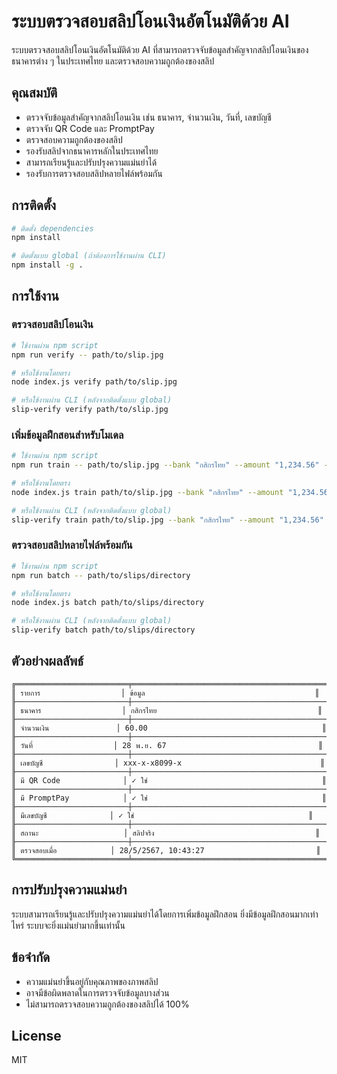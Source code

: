 # ระบบตรวจสอบสลิปโอนเงินอัตโนมัติด้วย AI

ระบบตรวจสอบสลิปโอนเงินอัตโนมัติด้วย AI ที่สามารถตรวจจับข้อมูลสำคัญจากสลิปโอนเงินของธนาคารต่าง ๆ ในประเทศไทย และตรวจสอบความถูกต้องของสลิป

## คุณสมบัติ

- ตรวจจับข้อมูลสำคัญจากสลิปโอนเงิน เช่น ธนาคาร, จำนวนเงิน, วันที่, เลขบัญชี
- ตรวจจับ QR Code และ PromptPay
- ตรวจสอบความถูกต้องของสลิป
- รองรับสลิปจากธนาคารหลักในประเทศไทย
- สามารถเรียนรู้และปรับปรุงความแม่นยำได้
- รองรับการตรวจสอบสลิปหลายไฟล์พร้อมกัน

## การติดตั้ง

```bash
# ติดตั้ง dependencies
npm install

# ติดตั้งแบบ global (ถ้าต้องการใช้งานผ่าน CLI)
npm install -g .
```

## การใช้งาน

### ตรวจสอบสลิปโอนเงิน

```bash
# ใช้งานผ่าน npm script
npm run verify -- path/to/slip.jpg

# หรือใช้งานโดยตรง
node index.js verify path/to/slip.jpg

# หรือใช้งานผ่าน CLI (หลังจากติดตั้งแบบ global)
slip-verify verify path/to/slip.jpg
```

### เพิ่มข้อมูลฝึกสอนสำหรับโมเดล

```bash
# ใช้งานผ่าน npm script
npm run train -- path/to/slip.jpg --bank "กสิกรไทย" --amount "1,234.56" --date "28 พ.ย. 67" --account "xxx-x-xxxxx-x" --hasQR --hasPromptPay

# หรือใช้งานโดยตรง
node index.js train path/to/slip.jpg --bank "กสิกรไทย" --amount "1,234.56" --date "28 พ.ย. 67" --account "xxx-x-xxxxx-x" --hasQR --hasPromptPay

# หรือใช้งานผ่าน CLI (หลังจากติดตั้งแบบ global)
slip-verify train path/to/slip.jpg --bank "กสิกรไทย" --amount "1,234.56" --date "28 พ.ย. 67" --account "xxx-x-xxxxx-x" --hasQR --hasPromptPay
```

### ตรวจสอบสลิปหลายไฟล์พร้อมกัน

```bash
# ใช้งานผ่าน npm script
npm run batch -- path/to/slips/directory

# หรือใช้งานโดยตรง
node index.js batch path/to/slips/directory

# หรือใช้งานผ่าน CLI (หลังจากติดตั้งแบบ global)
slip-verify batch path/to/slips/directory
```

## ตัวอย่างผลลัพธ์

```
╔═════════════════════════╤═════════════════════════════════════════════╗
║ รายการ                  │ ข้อมูล                                      ║
╟─────────────────────────┼─────────────────────────────────────────────╢
║ ธนาคาร                  │ กสิกรไทย                                    ║
╟─────────────────────────┼─────────────────────────────────────────────╢
║ จำนวนเงิน               │ 60.00                                       ║
╟─────────────────────────┼─────────────────────────────────────────────╢
║ วันที่                  │ 28 พ.ย. 67                                  ║
╟─────────────────────────┼─────────────────────────────────────────────╢
║ เลขบัญชี                │ xxx-x-x8099-x                               ║
╟─────────────────────────┼─────────────────────────────────────────────╢
║ มี QR Code              │ ✓ ใช่                                       ║
╟─────────────────────────┼─────────────────────────────────────────────╢
║ มี PromptPay            │ ✓ ใช่                                       ║
╟─────────────────────────┼─────────────────────────────────────────────╢
║ มีเลขบัญชี              │ ✓ ใช่                                       ║
╟─────────────────────────┼─────────────────────────────────────────────╢
║ สถานะ                   │ สลิปจริง                                    ║
╟─────────────────────────┼─────────────────────────────────────────────╢
║ ตรวจสอบเมื่อ            │ 28/5/2567, 10:43:27                         ║
╚═════════════════════════╧═════════════════════════════════════════════╝
```

## การปรับปรุงความแม่นยำ

ระบบสามารถเรียนรู้และปรับปรุงความแม่นยำได้โดยการเพิ่มข้อมูลฝึกสอน ยิ่งมีข้อมูลฝึกสอนมากเท่าไหร่ ระบบจะยิ่งแม่นยำมากขึ้นเท่านั้น

## ข้อจำกัด

- ความแม่นยำขึ้นอยู่กับคุณภาพของภาพสลิป
- อาจมีข้อผิดพลาดในการตรวจจับข้อมูลบางส่วน
- ไม่สามารถตรวจสอบความถูกต้องของสลิปได้ 100%

## License

MIT 